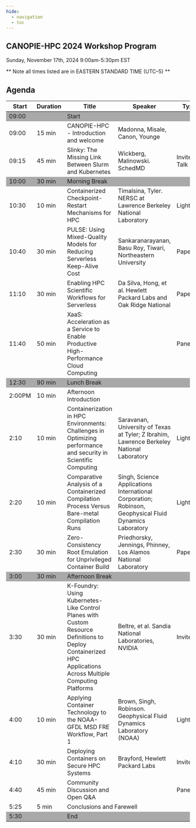 ```yaml
---
hide:
  - navigation
  - toc
---
```


## CANOPIE-HPC 2024 Workshop Program
Sunday, November 17th, 2024
9:00am-5:30pm EST

** Note all times listed are in EASTERN STANDARD TIME (UTC–5) **

## Agenda

<table>
<thead>
  <tr>
    <th>Start</th>
    <th>Duration</th>
    <th>Title</th>
    <th>Speaker</th>
    <th>Type</th>
    <th>Files</th>
  </tr>
</thead>
<tbody>
    <tr style="background-color:#A9A9A9">
        <td>09:00</td>
        <td></td>
        <td colspan="4">Start</td>
    </tr>
    <tr>
        <td>09:00</td>
        <td>15 min</td>
        <td>CANOPIE-HPC - Introduction and welcome</td>
        <td>Madonna, Misale, Canon, Younge</td>
        <td></td>
        <td></td>
    </tr>
    <tr>
        <td>09:15</td>
        <td>45 min</td>
        <td>Slinky: The Missing Link Between Slurm and Kubernetes</td>
        <td>Wickberg, Malinowski. SchedMD</td>
        <td>Invited Talk</td>
        <td><a href="https://drive.google.com/file/d/1tqMo_Dltt2zASI02H2e2swMpDlhLVI9m/view?usp=drive_link">Slides</a></td>
    </tr>
    <tr style="background-color:#A9A9A9">
        <td>10:00</td>
        <td>30 min</td>
        <td colspan="4">Morning Break</td>
    </tr>
    <tr>
        <td>10:30</td>
        <td>10 min</td>
        <td>Containerized Checkpoint-Restart Mechanisms for HPC</td>
        <td>Timalsina, Tyler. NERSC at Lawrence Berkeley National Laboratory</td>
        <td>Lightning</td>
        <td></td>
    </tr>
    <tr>
        <td>10:40</td>
        <td>30 min</td>
        <td>PULSE: Using Mixed-Quality Models for Reducing Serverless Keep-Alive 	Cost</td>
        <td>Sankaranarayanan, Basu Roy, Tiwari,  Northeastern University</td>
        <td>Paper</td>
        <td></td>
    </tr>
    <tr>
        <td>11:10</td>
        <td>30 min</td>
        <td>Enabling HPC Scientific Workflows for Serverless</td>
        <td>Da Silva, Hong, et al. Hewlett Packard Labs and  Oak Ridge National </td>
        <td>Paper</td>
        <td></td>
    </tr>
    <tr>
        <td>11:40</td>
        <td>50 min</td>
        <td>XaaS: Acceleration as a Service to Enable Productive High-Performance Cloud Computing</td>
        <td></td>
        <td>Panel</td>
        <td></td>
    </tr>
    <tr style="background-color:#A9A9A9">
        <td>12:30</td>
        <td>90 min</td>
        <td colspan="4">Lunch Break</td>
    </tr>
    <tr>
        <td>2:00PM</td>
        <td>10 min</td>
        <td>Afternoon Introduction</td>
        <td></td>
        <td></td>
        <td></td>
    </tr>
    <tr>
        <td>2:10</td>
        <td>10 min</td>
        <td>Containerization in HPC Environments: Challenges in Optimizing performance and security in Scientific Computing</td>
        <td>Saravanan, University of Texas at Tyler; Z Ibrahim, Lawrence Berkeley National Laboratory</td>
        <td>Lightning</td>
        <td></td>
    </tr>
    <tr>
        <td>2:20</td>
        <td>10 min</td>
        <td>Comparative Analysis of a Containerized Compilation Process Versus Bare-metal Compilation Runs</td>
        <td>Singh, Science Applications International Corporation; Robinson, Geophysical Fluid Dynamics Laboratory</td>
        <td>Lightning</td>
        <td></td>
    </tr>
    <tr>
        <td>2:30</td>
        <td>30 min</td>
        <td>Zero-Consistency Root Emulation for Unprivileged Container Build</td>
        <td>Priedhorsky, Jennings, Phinney, Los Alamos National Laboratory</td>
        <td>Paper</td>
        <td></td>
    </tr>
    <tr style="background-color:#A9A9A9">
        <td>3:00</td>
        <td>30 min</td>
        <td colspan="4">Afternoon Break</td>
    </tr>
    <tr>
        <td>3:30</td>
        <td>30 min</td>
        <td>K-Foundry: Using Kubernetes-Like Control Planes with Custom Resource Definitions to Deploy Containerized HPC Applications Across Multiple Computing Platforms</td>
        <td>Beltre, et al. Sandia National Laboratories, NVIDIA</td>
        <td>Invited</td>
        <td></td>
    </tr>
    <tr>
        <td>4:00</td>
        <td>10 min</td>
        <td>Applying Container Technology to the NOAA-GFDL MSD FRE Workflow, Part 1</td>
        <td>Brown, Singh, Robinson. Geophysical Fluid Dynamics Laboratory (NOAA)</td>
        <td>Lightning</td>
        <td></td>
    </tr>
    <tr>
        <td>4:10</td>
        <td>30 min</td>
        <td>Deploying Containers on Secure HPC Systems</td>
        <td>Brayford, Hewlett Packard Labs</td>
        <td>Invited</td>
        <td></td>
    </tr>
    <tr>
        <td>4:40</td>
        <td>45 min</td>
        <td>Community Discussion and Open Q&A</td>
        <td></td>
        <td>Panel</td>
        <td></td>
    </tr>
    <tr>
        <td>5:25</td>
        <td>5 min</td>
        <td colspan="4">Conclusions and Farewell</td>
    </tr>
    <tr style="background-color:#A9A9A9">
        <td>5:30</td>
        <td></td>
        <td colspan="4">End</td>
    </tr>
</tbody>
</table>

